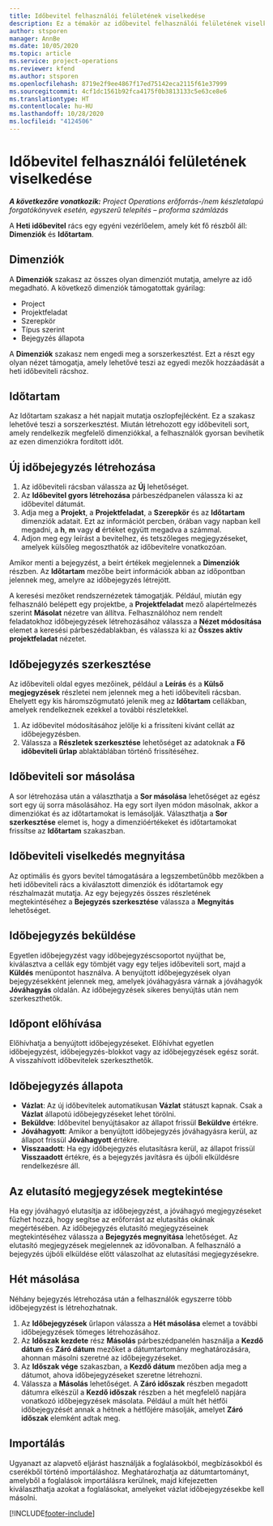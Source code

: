 ```yaml
---
title: Időbevitel felhasználói felületének viselkedése
description: Ez a témakör az időbevitel felhasználói felületének viselkedéséről nyújt információkat.
author: stsporen
manager: AnnBe
ms.date: 10/05/2020
ms.topic: article
ms.service: project-operations
ms.reviewer: kfend
ms.author: stsporen
ms.openlocfilehash: 8719e2f9ee4867f17ed75142eca2115f61e37999
ms.sourcegitcommit: 4cf1dc1561b92fca4175f0b3813133c5e63ce8e6
ms.translationtype: HT
ms.contentlocale: hu-HU
ms.lasthandoff: 10/28/2020
ms.locfileid: "4124506"
---
```

# <a name="time-entry-ui-behavior"></a>Időbevitel felhasználói felületének viselkedése

_**A következőre vonatkozik:** Project Operations erőforrás-/nem készletalapú forgatókönyvek esetén, egyszerű telepítés – proforma számlázás_


A **Heti időbevitel** rács egy egyéni vezérlőelem, amely két fő részből áll: **Dimenziók** és **Időtartam**.

## <a name="dimensions"></a>Dimenziók
A **Dimenziók** szakasz az összes olyan dimenziót mutatja, amelyre az idő megadható. A következő dimenziók támogatottak gyárilag:

  - Project
  - Projektfeladat
  - Szerepkör
  - Típus szerint
  - Bejegyzés állapota

A **Dimenziók** szakasz nem engedi meg a sorszerkesztést. Ezt a részt egy olyan nézet támogatja, amely lehetővé teszi az egyedi mezők hozzáadását a heti időbeviteli rácshoz.

## <a name="duration"></a>Időtartam
Az Időtartam szakasz a hét napjait mutatja oszlopfejlécként. Ez a szakasz lehetővé teszi a sorszerkesztést. Miután létrehozott egy időbeviteli sort, amely rendelkezik megfelelő dimenziókkal, a felhasználók gyorsan bevihetik az ezen dimenziókra fordított időt.

## <a name="create-a-new-time-entry"></a>Új időbejegyzés létrehozása

1. Az időbeviteli rácsban válassza az **Új** lehetőséget. 
2. Az **Időbevitel gyors létrehozása** párbeszédpanelen válassza ki az időbevitel dátumát.
3. Adja meg a **Projekt**, a **Projektfeladat**, a **Szerepkör** és az **Időtartam** dimenziók adatait. Ezt az információt percben, órában vagy napban kell megadni, a **h**, **m** vagy **d** értéket együtt megadva a számmal. 
4. Adjon meg egy leírást a bevitelhez, és tetszőleges megjegyzéseket, amelyek külsőleg megoszthatók az időbevitelre vonatkozóan. 

Amikor menti a bejegyzést, a beírt értékek megjelennek a **Dimenziók** részben. Az **Időtartam** mezőbe beírt információk abban az időpontban jelennek meg, amelyre az időbejegyzés létrejött.

A keresési mezőket rendszernézetek támogatják. Például, miután egy felhasználó belépett egy projektbe, a **Projektfeladat** mező alapértelmezés szerint **Másolat** nézetre van állítva. Felhasználóhoz nem rendelt feladatokhoz időbejegyzések létrehozásához válassza a **Nézet módosítása** elemet a keresési párbeszédablakban, és válassza ki az **Összes aktív projektfeladat** nézetet.

## <a name="edit-a-time-entry"></a>Időbejegyzés szerkesztése 
Az időbeviteli oldal egyes mezőinek, például a **Leírás** és a **Külső megjegyzések** részletei nem jelennek meg a heti időbeviteli rácsban. Ehelyett egy kis háromszögmutató jelenik meg az **Időtartam** cellákban, amelyek rendelkeznek ezekkel a további részletekkel. 

1. Az időbevitel módosításához jelölje ki a frissíteni kívánt cellát az időbejegyzésben.
2. Válassza a **Részletek szerkesztése** lehetőséget az adatoknak a **Fő időbeviteli űrlap** ablaktáblában történő frissítéséhez. 

## <a name="copy-a-time-entry-row"></a>Időbeviteli sor másolása
A sor létrehozása után a választhatja a **Sor másolása** lehetőséget az egész sort egy új sorra másolásához. Ha egy sort ilyen módon másolnak, akkor a dimenziókat és az időtartamokat is lemásolják. Választhatja a **Sor szerkesztése** elemet is, hogy a dimenzióértékeket és időtartamokat frissítse az **Időtartam** szakaszban.

## <a name="open-a-time-entry-behavior"></a>Időbeviteli viselkedés megnyitása
Az optimális és gyors bevitel támogatására a legszembetűnőbb mezőkben a heti időbeviteli rács a kiválasztott dimenziók és időtartamok egy részhalmazát mutatja. Az egy bejegyzés összes részletének megtekintéséhez a **Bejegyzés szerkesztése** válassza a **Megnyitás** lehetőséget.

## <a name="submit-a-time-entry"></a>Időbejegyzés beküldése
Egyetlen időbejegyzést vagy időbejegyzéscsoportot nyújthat be, kiválasztva a cellák egy tömbjét vagy egy teljes időbeviteli sort, majd a **Küldés** menüpontot használva. A benyújtott időbejegyzések olyan bejegyzésekként jelennek meg, amelyek jóváhagyásra várnak a jóváhagyók **Jóváhagyás** oldalán. Az időbejegyzések sikeres benyújtás után nem szerkeszthetők.

## <a name="recall-a-time-entry"></a>Időpont előhívása
Előhívhatja a benyújtott időbejegyzéseket. Előhívhat egyetlen időbejegyzést, időbejegyzés-blokkot vagy az időbejegyzések egész sorát. A visszahívott időbevitelek szerkeszthetők.

## <a name="time-entry-status"></a>Időbejegyzés állapota

- **Vázlat**: Az új időbevitelek automatikusan **Vázlat** státuszt kapnak. Csak a **Vázlat** állapotú időbejegyzéseket lehet törölni.
- **Beküldve**: Időbevitel benyújtásakor az állapot frissül **Beküldve** értékre. 
- **Jóváhagyott**: Amikor a benyújtott időbejegyzés jóváhagyásra kerül, az állapot frissül **Jóváhagyott** értékre. 
- **Visszaadott**: Ha egy időbejegyzés elutasításra kerül, az állapot frissül **Visszaadott** értékre, és a bejegyzés javításra és újbóli elküldésre rendelkezésre áll. 

## <a name="view-rejection-comments"></a>Az elutasító megjegyzések megtekintése
Ha egy jóváhagyó elutasítja az időbejegyzést, a jóváhagyó megjegyzéseket fűzhet hozzá, hogy segítse az erőforrást az elutasítás okának megértésében. Az időbejegyzés elutasító megjegyzéseinek megtekintéséhez válassza a **Bejegyzés megnyitása** lehetőséget. Az elutasító megjegyzések megjelennek az idővonalban. A felhasználó a bejegyzés újbóli elküldése előtt válaszolhat az elutasítási megjegyzésekre.

## <a name="copy-week"></a>Hét másolása
Néhány bejegyzés létrehozása után a felhasználók egyszerre több időbejegyzést is létrehozhatnak.

1. Az **Időbejegyzések** űrlapon válassza a **Hét másolása** elemet a további időbejegyzések tömeges létrehozásához. 
2. Az **Időszak kezdete** rész **Másolás** párbeszédpanelén használja a **Kezdő dátum** és **Záró dátum** mezőket a dátumtartomány meghatározására, ahonnan másolni szeretné az időbejegyzéseket. 
3. Az **Időszak vége** szakaszban, a **Kezdő dátum** mezőben adja meg a dátumot, ahova időbejegyzéseket szeretne létrehozni. 
4. Válassza a **Másolás** lehetőséget. A **Záró időszak** részben megadott dátumra elkészül a **Kezdő időszak** részben a hét megfelelő napjára vonatkozó időbejegyzések másolata. Például a múlt hét hétfői időbejegyzését annak a hétnek a hétfőjére másolják, amelyet **Záró időszak** elemként adtak meg.

## <a name="import"></a>Importálás
Ugyanazt az alapvető eljárást használják a foglalásokból, megbízásokból és cserékből történő importáláshoz. Meghatározhatja az dátumtartományt, amelyből a foglalások importálásra kerülnek, majd kifejezetten kiválaszthatja azokat a foglalásokat, amelyeket vázlat időbejegyzésekbe kell másolni. 


[!INCLUDE[footer-include](../includes/footer-banner.md)]
